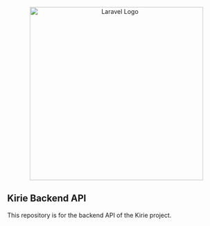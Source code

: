 <p align="center"><a href="https://kirie.ro" target="_blank"><img src="https://kirie.ro/defaults/kirie-logo.png" width="400" alt="Laravel Logo"></a></p>

## Kirie Backend API

This repository is for the backend API of the Kirie project.

